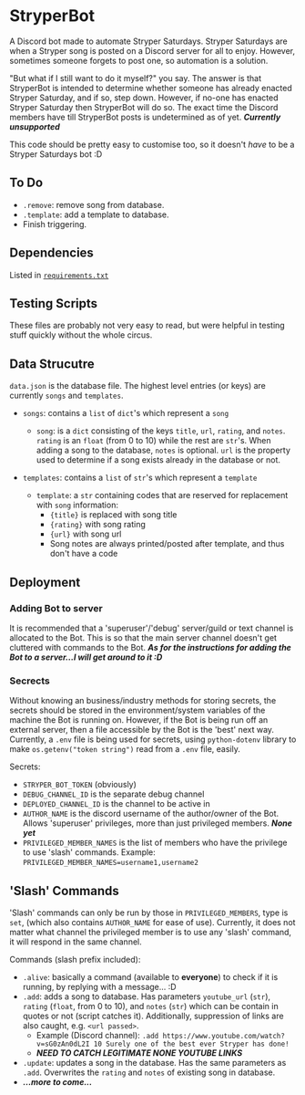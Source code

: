 # StryperBot
A Discord bot made to automate Stryper Saturdays. Stryper Saturdays are when a Stryper song is posted on a Discord server for all to enjoy. However, sometimes someone forgets to post one, so automation is a solution.

"But what if I still want to do it myself?" you say. The answer is that StryperBot is intended to determine whether someone has already enacted Stryper Saturday, and if so, step down. However, if no-one has enacted Stryper Saturday then StryperBot will do so. The exact time the Discord members have till StryperBot posts is undetermined as of yet. ***Currently unsupported***

This code should be pretty easy to customise too, so it doesn't *have* to be a Stryper Saturdays bot :D

## To Do
- `.remove`: remove song from database.
- `.template`: add a template to database.
- Finish triggering.


## Dependencies
Listed in [`requirements.txt`](requirements.txt)

## Testing Scripts
These files are probably not very easy to read, but were helpful in testing stuff quickly without the whole circus.

## Data Strucutre
`data.json` is the database file. The highest level entries (or keys) are currently `songs` and `templates`.
- `songs`: contains a `list` of `dict`'s which represent a `song`
    - `song`: is a `dict` consisting of the keys `title`, `url`, `rating`, and `notes`. `rating` is an `float` (from 0 to 10) while the rest are `str`'s. When adding a song to the database, `notes` is optional. `url` is the property used to determine if a song exists already in the database or not.

- `templates`: contains a `list` of `str`'s which represent a `template`
    - `template`: a `str` containing codes that are reserved for replacement with `song` information:
        - `{title}` is replaced with song title
        - `{rating}` with song rating
        - `{url}` with song url
        - Song notes are always printed/posted after template, and thus don't have a code
    


## Deployment
### Adding Bot to server
It is recommended that a 'superuser'/'debug' server/guild or text channel is allocated to the Bot. This is so that the main server channel doesn't get cluttered with commands to the Bot.
***As for the instructions for adding the Bot to a server...I will get around to it :D***


### Secrects
Without knowing an business/industry methods for storing secrets, the secrets should be stored in the environment/system variables of the machine the Bot is running on. However, if the Bot is being run off an external server, then a file accessible by the Bot is the 'best' next way. Currently, a `.env` file is being used for secrets, using `python-dotenv` library to make `os.getenv("token string")` read from a `.env` file, easily.

Secrets:
- `STRYPER_BOT_TOKEN` (obviously)
- `DEBUG_CHANNEL_ID` is the separate debug channel
- `DEPLOYED_CHANNEL_ID` is the channel to be active in
- `AUTHOR_NAME` is the discord username of the author/owner of the Bot. Allows 'superuser' privileges, more than just privileged members. ***None yet***
- `PRIVILEGED_MEMBER_NAMES` is the list of members who have the privilege to use 'slash' commands. Example: `PRIVILEGED_MEMBER_NAMES=username1,username2`


## 'Slash' Commands
'Slash' commands can only be run by those in `PRIVILEGED_MEMBERS`, type is `set`, (which also contains `AUTHOR_NAME` for ease of use). Currently, it does not matter what channel the privileged member is to use any 'slash' command, it will respond in the same channel.

Commands (slash prefix included):
- `.alive`: basically a command (available to **everyone**) to check if it is running, by replying with a message... :D
- `.add`: adds a song to database. Has parameters `youtube_url` (`str`), `rating` (`float`, from 0 to 10), and `notes` (`str`) which can be contain in quotes or not (script catches it). 
Additionally, suppression of links are also caught, e.g. `<url passed>`.
    - Example (Discord channel): `.add https://www.youtube.com/watch?v=sG0zAn0dL2I 10 Surely one of the best ever Stryper has done!`
    - ***NEED TO CATCH LEGITIMATE NONE YOUTUBE LINKS***
- `.update`: updates a song in the database. Has the same parameters as `.add`. Overwrites the `rating` and `notes` of existing song in database.
- ***...more to come...***
